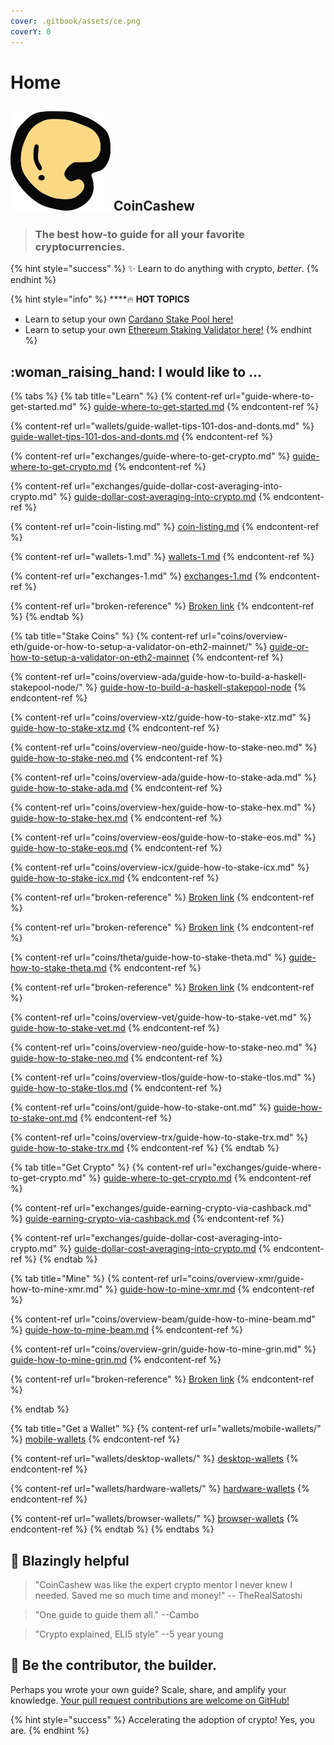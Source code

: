 ```yaml
---
cover: .gitbook/assets/ce.png
coverY: 0
---
```


# Home

## &#x20;<img src=".gitbook/assets/160.png" alt="" data-size="line"> CoinCashew

> ### The best how-to guide for all your favorite cryptocurrencies.

{% hint style="success" %}
:sparkles: Learn to do anything with crypto, _better_.
{% endhint %}

{% hint style="info" %}
****:fire: **HOT TOPICS**&#x20;

* Learn to setup your own [Cardano Stake Pool here!](coins/overview-ada/guide-how-to-build-a-haskell-stakepool-node/)
* Learn to setup your own [Ethereum Staking Validator here!](coins/overview-eth/guide-or-how-to-setup-a-validator-on-eth2-mainnet/)
{% endhint %}

## :woman\_raising\_hand: I would like to ...

{% tabs %}
{% tab title="Learn" %}
{% content-ref url="guide-where-to-get-started.md" %}
[guide-where-to-get-started.md](guide-where-to-get-started.md)
{% endcontent-ref %}

{% content-ref url="wallets/guide-wallet-tips-101-dos-and-donts.md" %}
[guide-wallet-tips-101-dos-and-donts.md](wallets/guide-wallet-tips-101-dos-and-donts.md)
{% endcontent-ref %}

{% content-ref url="exchanges/guide-where-to-get-crypto.md" %}
[guide-where-to-get-crypto.md](exchanges/guide-where-to-get-crypto.md)
{% endcontent-ref %}

{% content-ref url="exchanges/guide-dollar-cost-averaging-into-crypto.md" %}
[guide-dollar-cost-averaging-into-crypto.md](exchanges/guide-dollar-cost-averaging-into-crypto.md)
{% endcontent-ref %}

{% content-ref url="coin-listing.md" %}
[coin-listing.md](coin-listing.md)
{% endcontent-ref %}

{% content-ref url="wallets-1.md" %}
[wallets-1.md](wallets-1.md)
{% endcontent-ref %}

{% content-ref url="exchanges-1.md" %}
[exchanges-1.md](exchanges-1.md)
{% endcontent-ref %}

{% content-ref url="broken-reference" %}
[Broken link](broken-reference)
{% endcontent-ref %}
{% endtab %}

{% tab title="Stake Coins" %}
{% content-ref url="coins/overview-eth/guide-or-how-to-setup-a-validator-on-eth2-mainnet/" %}
[guide-or-how-to-setup-a-validator-on-eth2-mainnet](coins/overview-eth/guide-or-how-to-setup-a-validator-on-eth2-mainnet/)
{% endcontent-ref %}

{% content-ref url="coins/overview-ada/guide-how-to-build-a-haskell-stakepool-node/" %}
[guide-how-to-build-a-haskell-stakepool-node](coins/overview-ada/guide-how-to-build-a-haskell-stakepool-node/)
{% endcontent-ref %}

{% content-ref url="coins/overview-xtz/guide-how-to-stake-xtz.md" %}
[guide-how-to-stake-xtz.md](coins/overview-xtz/guide-how-to-stake-xtz.md)
{% endcontent-ref %}

{% content-ref url="coins/overview-neo/guide-how-to-stake-neo.md" %}
[guide-how-to-stake-neo.md](coins/overview-neo/guide-how-to-stake-neo.md)
{% endcontent-ref %}

{% content-ref url="coins/overview-ada/guide-how-to-stake-ada.md" %}
[guide-how-to-stake-ada.md](coins/overview-ada/guide-how-to-stake-ada.md)
{% endcontent-ref %}

{% content-ref url="coins/overview-hex/guide-how-to-stake-hex.md" %}
[guide-how-to-stake-hex.md](coins/overview-hex/guide-how-to-stake-hex.md)
{% endcontent-ref %}

{% content-ref url="coins/overview-eos/guide-how-to-stake-eos.md" %}
[guide-how-to-stake-eos.md](coins/overview-eos/guide-how-to-stake-eos.md)
{% endcontent-ref %}

{% content-ref url="coins/overview-icx/guide-how-to-stake-icx.md" %}
[guide-how-to-stake-icx.md](coins/overview-icx/guide-how-to-stake-icx.md)
{% endcontent-ref %}

{% content-ref url="broken-reference" %}
[Broken link](broken-reference)
{% endcontent-ref %}

{% content-ref url="broken-reference" %}
[Broken link](broken-reference)
{% endcontent-ref %}

{% content-ref url="coins/theta/guide-how-to-stake-theta.md" %}
[guide-how-to-stake-theta.md](coins/theta/guide-how-to-stake-theta.md)
{% endcontent-ref %}

{% content-ref url="broken-reference" %}
[Broken link](broken-reference)
{% endcontent-ref %}

{% content-ref url="coins/overview-vet/guide-how-to-stake-vet.md" %}
[guide-how-to-stake-vet.md](coins/overview-vet/guide-how-to-stake-vet.md)
{% endcontent-ref %}

{% content-ref url="coins/overview-neo/guide-how-to-stake-neo.md" %}
[guide-how-to-stake-neo.md](coins/overview-neo/guide-how-to-stake-neo.md)
{% endcontent-ref %}

{% content-ref url="coins/overview-tlos/guide-how-to-stake-tlos.md" %}
[guide-how-to-stake-tlos.md](coins/overview-tlos/guide-how-to-stake-tlos.md)
{% endcontent-ref %}

{% content-ref url="coins/ont/guide-how-to-stake-ont.md" %}
[guide-how-to-stake-ont.md](coins/ont/guide-how-to-stake-ont.md)
{% endcontent-ref %}

{% content-ref url="coins/overview-trx/guide-how-to-stake-trx.md" %}
[guide-how-to-stake-trx.md](coins/overview-trx/guide-how-to-stake-trx.md)
{% endcontent-ref %}
{% endtab %}

{% tab title="Get Crypto" %}
{% content-ref url="exchanges/guide-where-to-get-crypto.md" %}
[guide-where-to-get-crypto.md](exchanges/guide-where-to-get-crypto.md)
{% endcontent-ref %}

{% content-ref url="exchanges/guide-earning-crypto-via-cashback.md" %}
[guide-earning-crypto-via-cashback.md](exchanges/guide-earning-crypto-via-cashback.md)
{% endcontent-ref %}

{% content-ref url="exchanges/guide-dollar-cost-averaging-into-crypto.md" %}
[guide-dollar-cost-averaging-into-crypto.md](exchanges/guide-dollar-cost-averaging-into-crypto.md)
{% endcontent-ref %}
{% endtab %}

{% tab title="Mine" %}
{% content-ref url="coins/overview-xmr/guide-how-to-mine-xmr.md" %}
[guide-how-to-mine-xmr.md](coins/overview-xmr/guide-how-to-mine-xmr.md)
{% endcontent-ref %}

{% content-ref url="coins/overview-beam/guide-how-to-mine-beam.md" %}
[guide-how-to-mine-beam.md](coins/overview-beam/guide-how-to-mine-beam.md)
{% endcontent-ref %}

{% content-ref url="coins/overview-grin/guide-how-to-mine-grin.md" %}
[guide-how-to-mine-grin.md](coins/overview-grin/guide-how-to-mine-grin.md)
{% endcontent-ref %}

{% content-ref url="broken-reference" %}
[Broken link](broken-reference)
{% endcontent-ref %}


{% endtab %}

{% tab title="Get a Wallet" %}
{% content-ref url="wallets/mobile-wallets/" %}
[mobile-wallets](wallets/mobile-wallets/)
{% endcontent-ref %}

{% content-ref url="wallets/desktop-wallets/" %}
[desktop-wallets](wallets/desktop-wallets/)
{% endcontent-ref %}

{% content-ref url="wallets/hardware-wallets/" %}
[hardware-wallets](wallets/hardware-wallets/)
{% endcontent-ref %}

{% content-ref url="wallets/browser-wallets/" %}
[browser-wallets](wallets/browser-wallets/)
{% endcontent-ref %}
{% endtab %}
{% endtabs %}

## :robot: Blazingly helpful

> "CoinCashew was like the expert crypto mentor I never knew I needed. Saved me so much time and money!" -- TheRealSatoshi

> "One guide to guide them all." --Cambo

> "Crypto explained, ELI5 style" --5 year young

## :dart: Be the contributor, the builder.

Perhaps you wrote your own guide? Scale, share, and amplify your knowledge. [Your pull request contributions are welcome on GitHub!](contact-us/contributing/)

{% hint style="success" %}
Accelerating the adoption of crypto! Yes, you are.&#x20;
{% endhint %}
